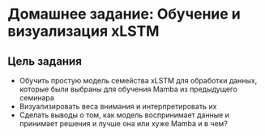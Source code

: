 # Домашнее задание: Обучение и визуализация xLSTM
## Цель задания
- Обучить простую модель семейства xLSTM для обработки данных, которые были выбраны для обучения Mamba из предыдущего семинара
- Визуализировать веса внимания и интерпретировать их
- Сделать выводы о том, как модель воспринимает данные и принимает решения и лучше она или хуже Mamba и в чем?